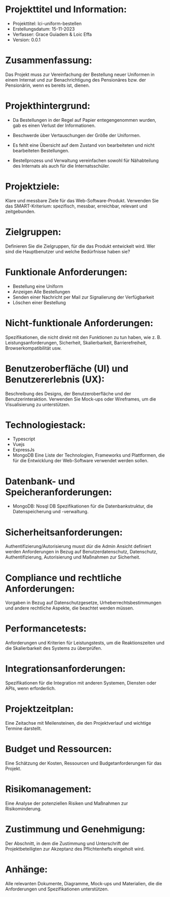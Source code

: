 # Projekttitel und Information:

- Projekttitel: lci-uniform-bestellen
- Erstellungsdatum: 15-11-2023
- Verfasser: Grace Guiadem & Loic Effa
- Version: 0.0.1


# Zusammenfassung:
Das Projekt muss zur Vereinfachung der Bestellung neuer Uniformen in einem Internat und zur Benachrichtigung des Pensionäres bzw. der Pensionärin, wenn es bereits ist, dienen.


# Projekthintergrund:
- Da Bestellungen in der Regel auf Papier entegengenommen wurden, gab es einen Verlust der Informationen.

- Beschwerde über Vertauschungen der Größe der Uniformen.

- Es fehlt eine Übersicht auf dem Zustand von bearbeiteten und nicht bearbeiteten Bestellungen.

- Bestellprozess und Verwaltung vereinfachen sowohl für Nähabteilung des Internats als auch für die Internatsschüler.


# Projektziele:
Klare und messbare Ziele für das Web-Software-Produkt. Verwenden Sie das SMART-Kriterium: spezifisch, messbar, erreichbar, relevant und zeitgebunden.

# Zielgruppen:
Definieren Sie die Zielgruppen, für die das Produkt entwickelt wird. Wer sind die Hauptbenutzer und welche Bedürfnisse haben sie?

# Funktionale Anforderungen:
- Bestellung eine Uniform
- Anzeigen Alle Bestellungen
- Senden einer Nachricht per Mail zur Signalierung der Verfügbarkeit
- Löschen einer Bestellung


# Nicht-funktionale Anforderungen:
Spezifikationen, die nicht direkt mit den Funktionen zu tun haben, wie z. B. Leistungsanforderungen, Sicherheit, Skalierbarkeit, Barrierefreiheit, Browserkompatibilität usw.

# Benutzeroberfläche (UI) und Benutzererlebnis (UX):
Beschreibung des Designs, der Benutzeroberfläche und der Benutzerinteraktion. Verwenden Sie Mock-ups oder Wireframes, um die Visualisierung zu unterstützen.

# Technologiestack:
- Typescript
- Vuejs
- ExpressJs
- MongoDB
Eine Liste der Technologien, Frameworks und Plattformen, die für die Entwicklung der Web-Software verwendet werden sollen.

# Datenbank- und Speicheranforderungen:
- MongoDB: Nosql DB
Spezifikationen für die Datenbankstruktur, die Datenspeicherung und -verwaltung.

# Sicherheitsanforderungen:
Authentifizierung/Autorisierung musst dür die Admin Ansicht definiert werden
Anforderungen in Bezug auf Benutzerdatenschutz, Datenschutz, Authentifizierung, Autorisierung und Maßnahmen zur Sicherheit.

# Compliance und rechtliche Anforderungen:
Vorgaben in Bezug auf Datenschutzgesetze, Urheberrechtsbestimmungen und andere rechtliche Aspekte, die beachtet werden müssen.

# Performancetests:
Anforderungen und Kriterien für Leistungstests, um die Reaktionszeiten und die Skalierbarkeit des Systems zu überprüfen.

# Integrationsanforderungen:
Spezifikationen für die Integration mit anderen Systemen, Diensten oder APIs, wenn erforderlich.

# Projektzeitplan:
Eine Zeitachse mit Meilensteinen, die den Projektverlauf und wichtige Termine darstellt.

# Budget und Ressourcen:
Eine Schätzung der Kosten, Ressourcen und Budgetanforderungen für das Projekt.

# Risikomanagement:
Eine Analyse der potenziellen Risiken und Maßnahmen zur Risikominderung.

# Zustimmung und Genehmigung:
Der Abschnitt, in dem die Zustimmung und Unterschrift der Projektbeteiligten zur Akzeptanz des Pflichtenhefts eingeholt wird.

# Anhänge:
Alle relevanten Dokumente, Diagramme, Mock-ups und Materialien, die die Anforderungen und Spezifikationen unterstützen.
